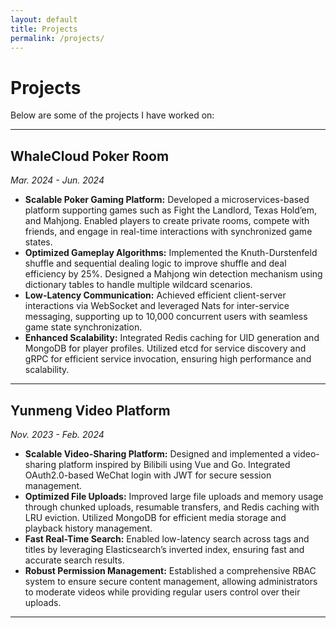 ```yaml
---
layout: default
title: Projects
permalink: /projects/
---
```


# Projects

Below are some of the projects I have worked on:

---

## WhaleCloud Poker Room  
*Mar. 2024 - Jun. 2024*

- **Scalable Poker Gaming Platform:** Developed a microservices-based platform supporting games such as Fight the Landlord, Texas Hold’em, and Mahjong. Enabled players to create private rooms, compete with friends, and engage in real-time interactions with synchronized game states.
- **Optimized Gameplay Algorithms:** Implemented the Knuth-Durstenfeld shuffle and sequential dealing logic to improve shuffle and deal efficiency by 25%. Designed a Mahjong win detection mechanism using dictionary tables to handle multiple wildcard scenarios.
- **Low-Latency Communication:** Achieved efficient client-server interactions via WebSocket and leveraged Nats for inter-service messaging, supporting up to 10,000 concurrent users with seamless game state synchronization.
- **Enhanced Scalability:** Integrated Redis caching for UID generation and MongoDB for player profiles. Utilized etcd for service discovery and gRPC for efficient service invocation, ensuring high performance and scalability.

---

## Yunmeng Video Platform  
*Nov. 2023 - Feb. 2024*

- **Scalable Video-Sharing Platform:** Designed and implemented a video-sharing platform inspired by Bilibili using Vue and Go. Integrated OAuth2.0-based WeChat login with JWT for secure session management.
- **Optimized File Uploads:** Improved large file uploads and memory usage through chunked uploads, resumable transfers, and Redis caching with LRU eviction. Utilized MongoDB for efficient media storage and playback history management.
- **Fast Real-Time Search:** Enabled low-latency search across tags and titles by leveraging Elasticsearch’s inverted index, ensuring fast and accurate search results.
- **Robust Permission Management:** Established a comprehensive RBAC system to ensure secure content management, allowing administrators to moderate videos while providing regular users control over their uploads.

---
